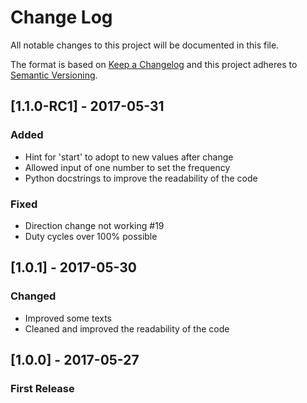 # Change Log
All notable changes to this project will be documented in this file.

The format is based on [Keep a Changelog](http://keepachangelog.com/) and this project adheres to [Semantic Versioning](http://semver.org/).

## [1.1.0-RC1] - 2017-05-31
### Added
- Hint for 'start' to adopt to new values after change
- Allowed input of one number to set the frequency
- Python docstrings to improve the readability of the code

### Fixed
- Direction change not working #19
- Duty cycles over 100% possible

## [1.0.1] - 2017-05-30
### Changed
- Improved some texts
- Cleaned and improved the readability of the code

## [1.0.0] - 2017-05-27
### First Release
